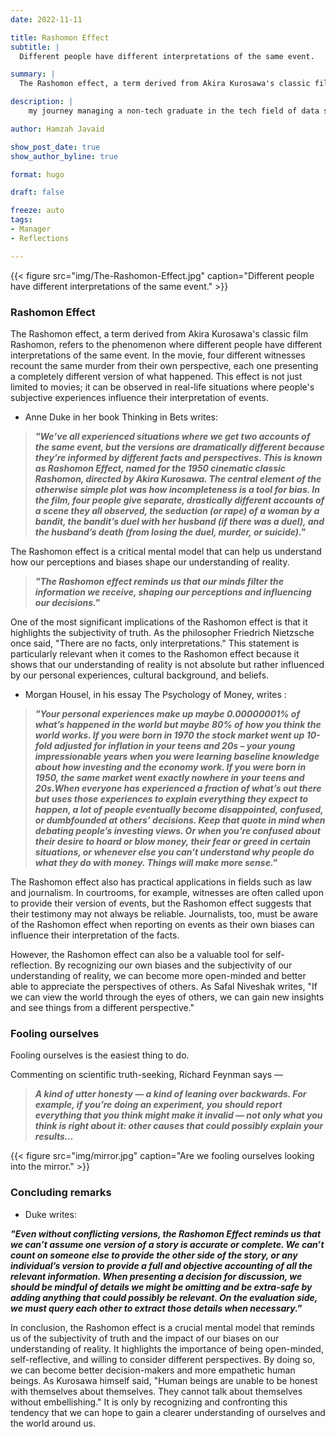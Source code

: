```yaml
---
date: 2022-11-11

title: Rashomon Effect
subtitle: |
  Different people have different interpretations of the same event.

summary: |
  The Rashomon effect, a term derived from Akira Kurosawa's classic film Rashomon, refers to the phenomenon where different people have different interpretations of the same event.

description: |
    my journey managing a non-tech graduate in the tech field of data science.

author: Hamzah Javaid

show_post_date: true
show_author_byline: true

format: hugo

draft: false

freeze: auto
tags:
- Manager
- Reflections

---
```


{{< figure src="img/The-Rashomon-Effect.jpg" caption="Different people have different interpretations of the same event." >}}

### Rashomon Effect

The Rashomon effect, a term derived from Akira Kurosawa's classic film Rashomon, refers to the phenomenon where different people have different interpretations of the same event. In the movie, four different witnesses recount the same murder from their own perspective, each one presenting a completely different version of what happened. This effect is not just limited to movies; it can be observed in real-life situations where people's subjective experiences influence their interpretation of events.

- Anne Duke in her book Thinking in Bets writes:

> ***"We’ve all experienced situations where we get two accounts of the same event, but the versions are dramatically different because they’re informed by different facts and perspectives. This is known as Rashomon Effect, named for the 1950 cinematic classic Rashomon, directed by Akira Kurosawa. The central element of the otherwise simple plot was how incompleteness is a tool for bias. In the film, four people give separate, drastically different accounts of a scene they all observed, the seduction (or rape) of a woman by a bandit, the bandit’s duel with her husband (if there was a duel), and the husband’s death (from losing the duel, murder, or suicide)."***

The Rashomon effect is a critical mental model that can help us understand how our perceptions and biases shape our understanding of reality. 

> ***"The Rashomon effect reminds us that our minds filter the information we receive, shaping our perceptions and influencing our decisions."***

One of the most significant implications of the Rashomon effect is that it highlights the subjectivity of truth. As the philosopher Friedrich Nietzsche once said, "There are no facts, only interpretations." This statement is particularly relevant when it comes to the Rashomon effect because it shows that our understanding of reality is not absolute but rather influenced by our personal experiences, cultural background, and beliefs.

- Morgan Housel, in his essay The Psychology of Money, writes :

> ***"Your personal experiences make up maybe 0.00000001% of what’s happened in the world but maybe 80% of how you think the world works. If you were born in 1970 the stock market went up 10-fold adjusted for inflation in your teens and 20s – your young impressionable years when you were learning baseline knowledge about how investing and the economy work. If you were born in 1950, the same market went exactly nowhere in your teens and 20s.When everyone has experienced a fraction of what’s out there but uses those experiences to explain everything they expect to happen, a lot of people eventually become disappointed, confused, or dumbfounded at others’ decisions. Keep that quote in mind when debating people’s investing views. Or when you’re confused about their desire to hoard or blow money, their fear or greed in certain situations, or whenever else you can’t understand why people do what they do with money. Things will make more sense."***

The Rashomon effect also has practical applications in fields such as law and journalism. In courtrooms, for example, witnesses are often called upon to provide their version of events, but the Rashomon effect suggests that their testimony may not always be reliable. Journalists, too, must be aware of the Rashomon effect when reporting on events as their own biases can influence their interpretation of the facts.

However, the Rashomon effect can also be a valuable tool for self-reflection. By recognizing our own biases and the subjectivity of our understanding of reality, we can become more open-minded and better able to appreciate the perspectives of others. As Safal Niveshak writes, "If we can view the world through the eyes of others, we can gain new insights and see things from a different perspective."

### Fooling ourselves

Fooling ourselves is the easiest thing to do.

Commenting on scientific truth-seeking, Richard Feynman says —

> ***A kind of utter honesty — a kind of leaning over backwards. For example, if you’re doing an experiment, you should report everything that you think might make it invalid — not only what you think is right about it: other causes that could possibly explain your results…***

{{< figure src="img/mirror.jpg" caption="Are we fooling ourselves looking into the mirror." >}}


### Concluding remarks

- Duke writes:

***"Even without conflicting versions, the Rashomon Effect reminds us that we can’t assume one version of a story is accurate or complete. We can’t count on someone else to provide the other side of the story, or any individual’s version to provide a full and objective accounting of all the relevant information. When presenting a decision for discussion, we should be mindful of details we might be omitting and be extra-safe by adding anything that could possibly be relevant. On the evaluation side, we must query each other to extract those details when necessary."***

In conclusion, the Rashomon effect is a crucial mental model that reminds us of the subjectivity of truth and the impact of our biases on our understanding of reality. It highlights the importance of being open-minded, self-reflective, and willing to consider different perspectives. By doing so, we can become better decision-makers and more empathetic human beings. As Kurosawa himself said, "Human beings are unable to be honest with themselves about themselves. They cannot talk about themselves without embellishing." It is only by recognizing and confronting this tendency that we can hope to gain a clearer understanding of ourselves and the world around us.
